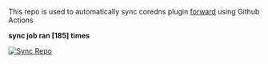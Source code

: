 This repo is used to automatically sync coredns plugin [forward](https://github.com/QZLin/forward) using Github Actions

**sync job ran [185] times**

[![Sync Repo](https://github.com/QZLin/coredns-extract/actions/workflows/sync.yaml/badge.svg)](https://github.com/QZLin/coredns-extract/actions/workflows/sync.yaml)
